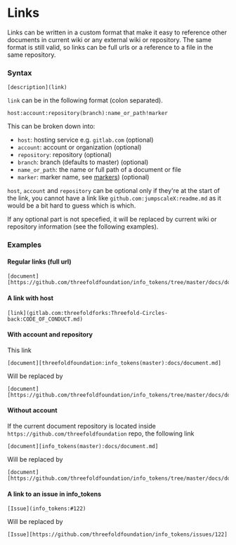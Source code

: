 # Links

Links can be written in a custom format that make it easy to reference other documents in current wiki or any external wiki or repository. The same format is still valid, so links can be full urls or a reference to a file in the same repository.

### Syntax

```
[description](link)
```

`link` can be in the following format (colon separated).

```
host:account:repository(branch):name_or_path!marker
```

This can be broken down into:
* `host`: hosting service e.g. `gitlab.com` (optional)
* `account`: account or organization (optional)
* `repository`: repository (optional)
* `branch`: branch (defaults to master) (optional)
* `name_or_path`: the name or full path of a document or file
* `marker`: marker name, see [markers](markers.md)) (optional)

`host`, `account` and `repository` can be optional only if they're at the start of the link, you cannot have a link like `github.com:jumpscaleX:readme.md` as it would be a bit hard to guess which is which.

If any optional part is not specefied, it will be replaced by current wiki or repository information (see the following examples).

### Examples

#### Regular links (full url)

```
[document][https://github.com/threefoldfoundation/info_tokens/tree/master/docs/document.md]
```

#### A link with host

```
[link](gitlab.com:threefoldforks:Threefold-Circles-back:CODE_OF_CONDUCT.md)
```


#### With account and repository

This link

```
[document][threefoldfoundation:info_tokens(master):docs/document.md]
```

Will be replaced by

```
[document][https://github.com/threefoldfoundation/info_tokens/tree/master/docs/document.md]
```

#### Without account
If the current document repository is located inside `https://github.com/threefoldfoundation` repo, the following link

```
[document][info_tokens(master):docs/document.md]
```

Will be replaced by

```
[document][https://github.com/threefoldfoundation/info_tokens/tree/master/docs/document.md]
```


#### A link to an issue in info_tokens

```
[Issue](info_tokens:#122)
```

Will be replaced by


```
[Issue][https://github.com/threefoldfoundation/info_tokens/issues/122]
```
